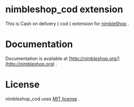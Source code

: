 # nimbleshop_cod extension

This is Cash on delivery ( cod ) extension for [nimbleShop](http://www.nimbleshop.com) .

# Documentation

Documentation is available at [http://nimbleshop.org/](http://nimbleshop.org) .

# License

nimbleshop_cod uses [MIT license](http://www.opensource.org/licenses/mit-license.php) .
